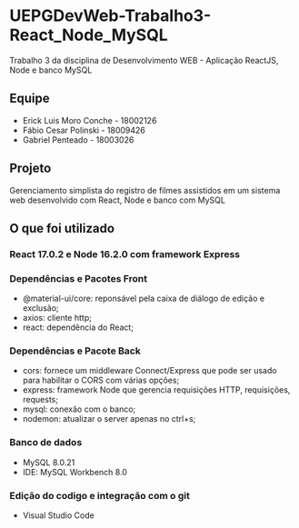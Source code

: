 # UEPGDevWeb-Trabalho3-React_Node_MySQL
Trabalho 3 da disciplina de Desenvolvimento WEB - Aplicação ReactJS, Node e banco MySQL

## Equipe

- Erick Luis Moro Conche - 18002126
- Fábio Cesar Polinski - 18009426
- Gabriel Penteado - 18003026

## Projeto

Gerenciamento simplista do registro de filmes assistidos em um sistema web desenvolvido com React, Node e banco com MySQL

## O que foi utilizado

### React 17.0.2 e Node 16.2.0 com framework Express

### Dependências e Pacotes Front
- @material-ui/core: reponsável pela caixa de diálogo de edição e exclusão;
- axios: cliente http;
- react: dependência do React;

### Dependências e Pacote Back
- cors: fornece um middleware Connect/Express que pode ser usado para habilitar o CORS com várias opções;
- express: framework Node que gerencia requisições HTTP, requisições, requests;
- mysql: conexão com o banco;
- nodemon: atualizar o server apenas no ctrl+s;

### Banco de dados
- MySQL 8.0.21
- IDE: MySQL Workbench 8.0

### Edição do codigo e integração com o git
- Visual Studio Code
